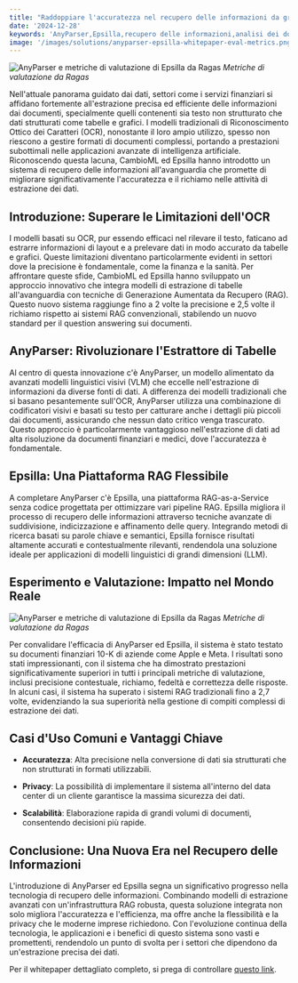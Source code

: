 ```yaml
---
title: "Raddoppiare l'accuratezza nel recupero delle informazioni da grafici e tabelle"
date: '2024-12-28'
keywords: 'AnyParser,Epsilla,recupero delle informazioni,analisi dei documenti,RAG,documenti finanziari,estrazione di tabelle,estrazione di grafici,modelli linguistici visivi,accuratezza'
image: '/images/solutions/anyparser-epsilla-whitepaper-eval-metrics.png'
---
```


![AnyParser e metriche di valutazione di Epsilla da Ragas](/images/solutions/anyparser-epsilla-whitepaper-eval-metrics.png)
_Metriche di valutazione da Ragas_

Nell'attuale panorama guidato dai dati, settori come i servizi finanziari si affidano fortemente all'estrazione precisa ed efficiente delle informazioni dai documenti, specialmente quelli contenenti sia testo non strutturato che dati strutturati come tabelle e grafici. I modelli tradizionali di Riconoscimento Ottico dei Caratteri (OCR), nonostante il loro ampio utilizzo, spesso non riescono a gestire formati di documenti complessi, portando a prestazioni subottimali nelle applicazioni avanzate di intelligenza artificiale. Riconoscendo questa lacuna, CambioML ed Epsilla hanno introdotto un sistema di recupero delle informazioni all'avanguardia che promette di migliorare significativamente l'accuratezza e il richiamo nelle attività di estrazione dei dati.

## Introduzione: Superare le Limitazioni dell'OCR

I modelli basati su OCR, pur essendo efficaci nel rilevare il testo, faticano ad estrarre informazioni di layout e a prelevare dati in modo accurato da tabelle e grafici. Queste limitazioni diventano particolarmente evidenti in settori dove la precisione è fondamentale, come la finanza e la sanità. Per affrontare queste sfide, CambioML ed Epsilla hanno sviluppato un approccio innovativo che integra modelli di estrazione di tabelle all'avanguardia con tecniche di Generazione Aumentata da Recupero (RAG). Questo nuovo sistema raggiunge fino a 2 volte la precisione e 2,5 volte il richiamo rispetto ai sistemi RAG convenzionali, stabilendo un nuovo standard per il question answering sui documenti.

## AnyParser: Rivoluzionare l'Estrattore di Tabelle

Al centro di questa innovazione c'è AnyParser, un modello alimentato da avanzati modelli linguistici visivi (VLM) che eccelle nell'estrazione di informazioni da diverse fonti di dati. A differenza dei modelli tradizionali che si basano pesantemente sull'OCR, AnyParser utilizza una combinazione di codificatori visivi e basati su testo per catturare anche i dettagli più piccoli dai documenti, assicurando che nessun dato critico venga trascurato. Questo approccio è particolarmente vantaggioso nell'estrazione di dati ad alta risoluzione da documenti finanziari e medici, dove l'accuratezza è fondamentale.

## Epsilla: Una Piattaforma RAG Flessibile

A completare AnyParser c'è Epsilla, una piattaforma RAG-as-a-Service senza codice progettata per ottimizzare vari pipeline RAG. Epsilla migliora il processo di recupero delle informazioni attraverso tecniche avanzate di suddivisione, indicizzazione e affinamento delle query. Integrando metodi di ricerca basati su parole chiave e semantici, Epsilla fornisce risultati altamente accurati e contestualmente rilevanti, rendendola una soluzione ideale per applicazioni di modelli linguistici di grandi dimensioni (LLM).

## Esperimento e Valutazione: Impatto nel Mondo Reale

![AnyParser e metriche di valutazione di Epsilla da Ragas](/images/solutions/anyparser-epsilla-whitepaper-eval-metrics.png)
_Metriche di valutazione da Ragas_

Per convalidare l'efficacia di AnyParser ed Epsilla, il sistema è stato testato su documenti finanziari 10-K di aziende come Apple e Meta. I risultati sono stati impressionanti, con il sistema che ha dimostrato prestazioni significativamente superiori in tutti i principali metriche di valutazione, inclusi precisione contestuale, richiamo, fedeltà e correttezza delle risposte. In alcuni casi, il sistema ha superato i sistemi RAG tradizionali fino a 2,7 volte, evidenziando la sua superiorità nella gestione di compiti complessi di estrazione dei dati.

## Casi d'Uso Comuni e Vantaggi Chiave

- **Accuratezza**: Alta precisione nella conversione di dati sia strutturati che non strutturati in formati utilizzabili.

- **Privacy**: La possibilità di implementare il sistema all'interno del data center di un cliente garantisce la massima sicurezza dei dati.

- **Scalabilità**: Elaborazione rapida di grandi volumi di documenti, consentendo decisioni più rapide.

## Conclusione: Una Nuova Era nel Recupero delle Informazioni

L'introduzione di AnyParser ed Epsilla segna un significativo progresso nella tecnologia di recupero delle informazioni. Combinando modelli di estrazione avanzati con un'infrastruttura RAG robusta, questa soluzione integrata non solo migliora l'accuratezza e l'efficienza, ma offre anche la flessibilità e la privacy che le moderne imprese richiedono. Con l'evoluzione continua della tecnologia, le applicazioni e i benefici di questo sistema sono vasti e promettenti, rendendolo un punto di svolta per i settori che dipendono da un'estrazione precisa dei dati.

Per il whitepaper dettagliato completo, si prega di controllare [questo link](https://www.cambioml.com/research/AnyParser_Epsilla_Whitepaper.pdf).
